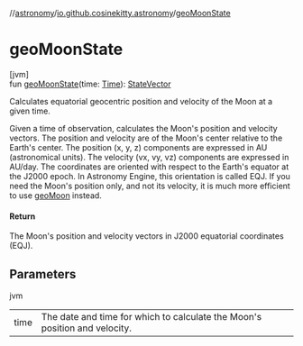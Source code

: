 //[astronomy](../../index.md)/[io.github.cosinekitty.astronomy](index.md)/[geoMoonState](geo-moon-state.md)

# geoMoonState

[jvm]\
fun [geoMoonState](geo-moon-state.md)(time: [Time](-time/index.md)): [StateVector](-state-vector/index.md)

Calculates equatorial geocentric position and velocity of the Moon at a given time.

Given a time of observation, calculates the Moon's position and velocity vectors. The position and velocity are of the Moon's center relative to the Earth's center. The position (x, y, z) components are expressed in AU (astronomical units). The velocity (vx, vy, vz) components are expressed in AU/day. The coordinates are oriented with respect to the Earth's equator at the J2000 epoch. In Astronomy Engine, this orientation is called EQJ. If you need the Moon's position only, and not its velocity, it is much more efficient to use [geoMoon](geo-moon.md) instead.

#### Return

The Moon's position and velocity vectors in J2000 equatorial coordinates (EQJ).

## Parameters

jvm

| | |
|---|---|
| time | The date and time for which to calculate the Moon's position and velocity. |
